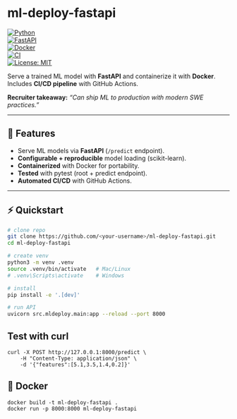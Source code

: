 # ml-deploy-fastapi

[![Python](https://img.shields.io/badge/python-3.9%2B-blue.svg)](https://www.python.org/)  
[![FastAPI](https://img.shields.io/badge/api-FastAPI-teal.svg)](https://fastapi.tiangolo.com/)  
[![Docker](https://img.shields.io/badge/container-Docker-blue.svg)](https://www.docker.com/)  
[![CI](https://github.com/<your-username>/ml-deploy-fastapi/actions/workflows/ci.yml/badge.svg)](https://github.com/<your-username>/ml-deploy-fastapi/actions)  
[![License: MIT](https://img.shields.io/badge/License-MIT-yellow.svg)](LICENSE)

Serve a trained ML model with **FastAPI** and containerize it with **Docker**.  
Includes **CI/CD pipeline** with GitHub Actions.  

**Recruiter takeaway:** *“Can ship ML to production with modern SWE practices.”*  

---

## 🚀 Features
- Serve ML models via **FastAPI** (`/predict` endpoint).
- **Configurable + reproducible** model loading (scikit-learn).
- **Containerized** with Docker for portability.
- **Tested** with pytest (root + predict endpoint).
- **Automated CI/CD** with GitHub Actions.

---

## ⚡ Quickstart

```bash
# clone repo
git clone https://github.com/<your-username>/ml-deploy-fastapi.git
cd ml-deploy-fastapi

# create venv
python3 -m venv .venv
source .venv/bin/activate   # Mac/Linux
# .venv\Scripts\activate    # Windows

# install
pip install -e '.[dev]'

# run API
uvicorn src.mldeploy.main:app --reload --port 8000
```

## Test with curl
```
curl -X POST http://127.0.0.1:8000/predict \
    -H "Content-Type: application/json" \
    -d '{"features":[5.1,3.5,1.4,0.2]}'
```

## 🐳 Docker
```
docker build -t ml-deploy-fastapi .
docker run -p 8000:8000 ml-deploy-fastapi
```